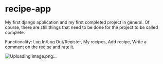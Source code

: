 # recipe-app

My first django application and my first completed project in general. Of course, there are still things that need to be done for the project to be called complete.

Functionality:
Log In/Log Out/Register,
My recipes,
Add recipe,
Write a comment on the recipe and rate it.

![Uploading image.png…]()
